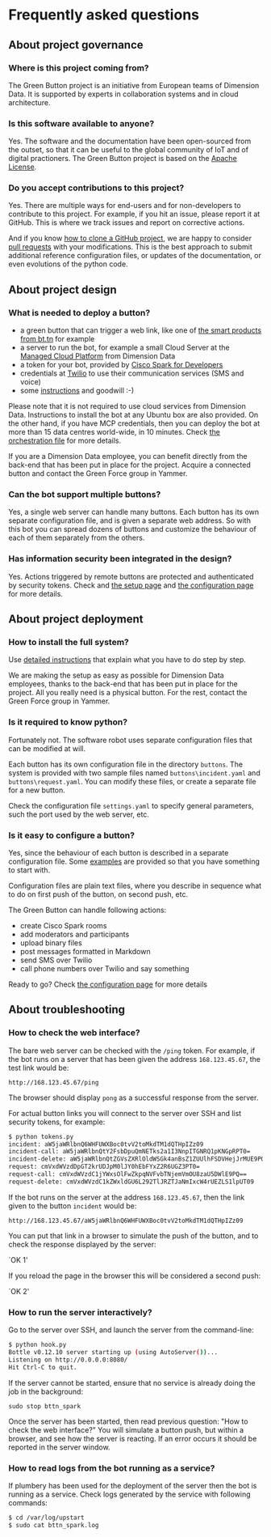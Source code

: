 # Frequently asked questions

## About project governance

### Where is this project coming from?

The Green Button project is an initiative from European teams of Dimension Data. It is supported by experts in collaboration systems and in cloud architecture.

### Is this software available to anyone?

Yes. The software and the documentation have been open-sourced from the outset, so that it can be useful to the global community of IoT and of digital practioners. The Green Button project is based on the [Apache License](https://www.apache.org/licenses/LICENSE-2.0).

### Do you accept contributions to this project?

Yes. There are multiple ways for end-users and for non-developers to contribute to this project. For example, if you hit an issue, please report it at GitHub. This is where we track issues and report on corrective actions.

And if you know [how to clone a GitHub project](https://help.github.com/articles/cloning-a-repository/), we are happy to consider [pull requests](https://help.github.com/articles/about-pull-requests/) with your modifications. This is the best approach to submit additional reference configuration files, or updates of the documentation, or even evolutions of the python code.

## About project design

### What is needed to deploy a button?

* a green button that can trigger a web link, like one of [the smart products from bt.tn](https://bt.tn/shop/) for example
* a server to run the bot, for example a small Cloud Server at the [Managed Cloud Platform](http://www.dimensiondata.com/Global/Solutions/Cloud/) from Dimension Data
* a token for your bot, provided by [Cisco Spark for Developers](https://developer.ciscospark.com/index.html)
* credentials at [Twilio](https://www.twilio.com) to use their communication services (SMS and voice)
* some [instructions](setup.md) and goodwill :-)

Please note that it is not required to use cloud services from Dimension Data. Instructions to install the bot at any Ubuntu box are also provided. On the other hand, if you have MCP credentials, then you can deploy the bot at more than 15 data centres world-wide, in 10 minutes. Check [the orchestration file](fittings.yaml) for more details.

If you are a Dimension Data employee, you can benefit directly from the back-end that has been put in place for the project. Acquire a connected button and contact the Green Force group in Yammer.

### Can the bot support multiple buttons?

Yes, a single web server can handle many buttons. Each button has its own separate configuration file, and is given a separate
web address. So with this bot you can spread dozens of buttons and customize the behaviour of each of them separately from the others.

### Has information security been integrated in the design?

Yes. Actions triggered by remote buttons are protected and authenticated by security tokens. Check and  [the setup page](setup.md) and [the configuration page](configuration.md) for more details.

## About project deployment

### How to install the full system?

Use [detailed instructions](setup.md) that explain what you have to do step by step.

We are making the setup as easy as possible for Dimension Data employees, thanks to the back-end that has been put in place for the project. All you really need is a physical button. For the rest, contact the Green Force group in Yammer.

### Is it required to know python?

Fortunately not. The software robot uses separate configuration files that can be modified at will.

Each button has its own configuration file in the directory `buttons`. The system is provided with
two sample files named `buttons\incident.yaml` and `buttons\request.yaml`.
You can modify these files, or create a separate file for a new button.

Check the configuration file `settings.yaml` to specify general parameters, such the port used by the web server, etc.

### Is it easy to configure a button?

Yes, since the behaviour of each button is described in a separate configuration file.
Some [examples](buttons) are provided so that you have something to start with.

Configuration files are plain text files, where you describe in sequence what to do
on first push of the button, on second push, etc.

The Green Button can handle following actions:
* create Cisco Spark rooms
* add moderators and participants
* upload binary files
* post messages formatted in Markdown
* send SMS over Twilio
* call phone numbers over Twilio and say something

Ready to go? Check [the configuration page](configuration.md) for more details

## About troubleshooting

### How to check the web interface?

The bare web server can be checked with the `/ping` token.
For example, if the bot runs on a server that has been given the address `168.123.45.67`, the test link would be:

`http://168.123.45.67/ping`

The browser should display `pong` as a successful response from the server.

For actual button links you will connect to the server over SSH and list security tokens, for example:

```bash
$ python tokens.py
incident: aW5jaWRlbnQ6WHFUWXBoc0tvV2toMkdTM1dQTHpIZz09
incident-call: aW5jaWRlbnQtY2FsbDpuQmNETks2a1I3NnpITGNRQ1pKNGpRPT0=
incident-delete: aW5jaWRlbnQtZGVsZXRlOldWSGk4anBsZ1ZUUlhFSDVHejJrMUE9PQ==
request: cmVxdWVzdDpGT2krUDJpM0lJY0hEbFYxZ2R6UGZ3PT0=
request-call: cmVxdWVzdC1jYWxsOlFwZkpqNVFvbTNjemVmOU8zaU5DWlE9PQ==
request-delete: cmVxdWVzdC1kZWxldGU6L292TlJRZTJaNmIxcW4rUEZLS1lpUT09
```

If the bot runs on the server at the address `168.123.45.67`, then the link given to the button `incident` would be:

`http://168.123.45.67/aW5jaWRlbnQ6WHFUWXBoc0tvV2toMkdTM1dQTHpIZz09`

You can put that link in a browser to simulate the push of the button, and to check the response displayed by the server:

`OK 1'

If you reload the page in the browser this will be considered a second push:

`OK 2'

### How to run the server interactively?

Go to the server over SSH, and launch the server from the command-line:

```bash
$ python hook.py
Bottle v0.12.10 server starting up (using AutoServer())...
Listening on http://0.0.0.0:8080/
Hit Ctrl-C to quit.
```

If the server cannot be started, ensure that no service is already doing the job in the background:

`sudo stop bttn_spark`

Once the server has been started, then read previous question: "How to check the web interface?" You will simulate a button push, but within a browser, and see how the server is reacting. If an error occurs it should be reported in the server window.

### How to read logs from the bot running as a service?

If plumbery has been used for the deployment of the server then the bot is running as a service. Check logs generated by the service with following commands:

```bash
$ cd /var/log/upstart
$ sudo cat bttn_spark.log
```

